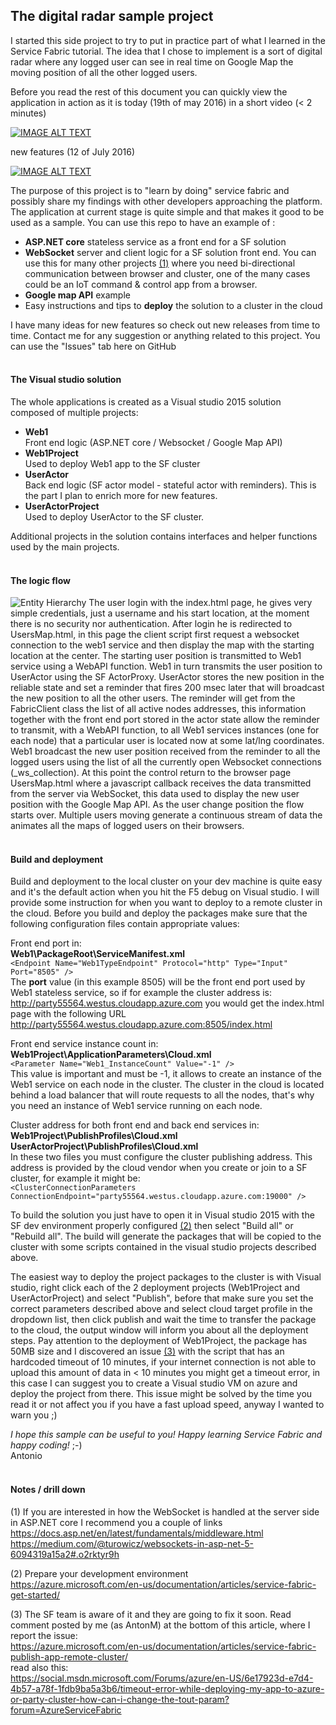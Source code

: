 The digital radar sample project
-------------

I started this side project to try to put in practice part of what I learned in the Service Fabric tutorial. The idea that I chose to implement is a sort of digital radar where any logged user can see in real time on Google Map the moving position of all the other logged users.  

Before you read the rest of this document you can quickly view the application in action as it is today (19th of may 2016) in a short video (< 2 minutes) 

[![IMAGE ALT TEXT](http://i.imgur.com/4geD2py.png?1)](https://player.vimeo.com/video/166978620?autoplay=1)

new features (12 of July 2016)

[![IMAGE ALT TEXT](http://i.imgur.com/NoObGC5.png?1)](https://player.vimeo.com/video/174421099?autoplay=1)


The purpose of this project is to "learn by doing" service fabric and possibly share my findings with other developers approaching the platform. The application at current stage is quite simple and that makes it good to be used as a sample. You can use this repo to have an example of : 

 - **ASP.NET core** stateless service as a front end for a SF solution
 - **WebSocket** server and client logic for a SF solution front end. You can use this for many other projects [(1)](#note1) where you need bi-directional communication between browser and cluster, one of the many  cases could be an IoT command & control app from a browser.  
 - **Google map API** example
 - Easy instructions and tips to **deploy** the solution to a cluster in the cloud

I have many ideas for new features so check out new releases from time to time. Contact me for any suggestion or anything related to this project. You can use the "Issues" tab here on GitHub
<BR/><BR/>

#### The Visual studio solution
The whole applications is created as a Visual studio 2015 solution composed of multiple projects:<BR/>
 - **Web1** <BR/>Front end logic (ASP.NET core / Websocket / Google Map API)
 - **Web1Project**<BR/>Used to deploy Web1 app to the SF cluster
 - **UserActor** <BR/>Back end logic (SF actor model - stateful actor with reminders). This is the part I plan to enrich more for new features.
 - **UserActorProject**<BR/>Used to deploy UserActor to the SF cluster.

Additional projects in the solution contains interfaces and helper functions used by the main projects.
<BR/><BR/>

#### The logic flow  
![Entity Hierarchy](http://i.imgur.com/IBKleRQ.png)
The user login with the index.html page, he gives very simple credentials, just a username and his start location, at the moment there is no security nor  authentication.
After login he is redirected to UsersMap.html, in this page the client script first request a websocket connection to the web1 service and then display the map with the starting location at the center.
The starting user position is transmitted to Web1 service using a WebAPI function. 
Web1 in turn transmits the user position to UserActor using the SF ActorProxy. 
UserActor stores the new position in the reliable state and set a reminder that fires 200 msec later that will broadcast the new position to all the other users. 
The reminder will get from the FabricClient class the list of all active nodes addresses, this information together with the front end port stored in the actor state allow the reminder to transmit, with a WebAPI function, to all Web1 services instances (one for each node) that a particular user is located now at some lat/lng coordinates. 
Web1 broadcast the new user position received from the reminder to all the logged users using the list of all the currently open Websocket connections (_ws_collection). At this point the control return to the browser page UsersMap.html where a javascript callback receives the data transmitted from the server via WebSocket, this data used to display the new user position with the Google Map API. 
As the user change position the flow starts over. Multiple users moving generate a continuous stream of data the animates all the maps of logged users on their browsers.  
<BR/>

#### Build and deployment
Build and deployment to the local cluster on your dev machine is quite easy and it's the default action when you hit the F5 debug on Visual studio. I will provide some instruction for when you want to deploy to a remote cluster in the cloud.
Before you build and deploy the packages  make sure that the following configuration files contain appropriate values:

Front end port in:<BR/>**Web1\PackageRoot\ServiceManifest.xml**<BR/>
```<Endpoint Name="Web1TypeEndpoint" Protocol="http" Type="Input" Port="8505" />```
<BR/>The **port** value (in this example 8505) will be the front end port used by Web1 stateless service, so if for example the cluster address is:
http://party55564.westus.cloudapp.azure.com
you would get the index.html page with the following URL
http://party55564.westus.cloudapp.azure.com:8505/index.html

Front end service instance count in:<BR/>**Web1Project\ApplicationParameters\Cloud.xml**
<BR/>```<Parameter Name="Web1_InstanceCount" Value="-1" />```
<BR/>This value is important and must be -1, it allows to create an instance of the Web1 service on each node in the cluster. The cluster in the cloud is located behind a load balancer that will route requests to all the nodes, that's why you need an instance of Web1 service running on each node.

Cluster address for both front end and back end services in:<BR/>**Web1Project\PublishProfiles\Cloud.xml**<BR/>**UserActorProject\PublishProfiles\Cloud.xml**
<BR/>In these two files you must configure the cluster publishing address. This address is provided by the cloud vendor when you create or join to a SF cluster, for example it might be:
<BR/>```<ClusterConnectionParameters ConnectionEndpoint="party55564.westus.cloudapp.azure.com:19000" />```

To build the solution you just have to open it in Visual studio 2015 with the SF dev environment properly configured [(2)](#note2) then select "Build all" or "Rebuild all". The build will generate the packages that will be copied to the cluster with some scripts contained in the visual studio projects described above.

The easiest way to deploy the project packages to the cluster is with Visual studio, right click each of the 2 deployment projects (Web1Project and UserActorProject) and select "Publish", before that make sure you set the correct parameters described above and select cloud target profile in the dropdown list, then click publish and wait the time to transfer the package to the cloud, the output window will inform you about all the deployment steps. 
Pay attention to the deployment of Web1Project, the package has 50MB size and I discovered an issue [(3)](#note3) with the script  that has an hardcoded timeout of 10 minutes, if your internet connection is not able to upload this amount of data in < 10 minutes you might get a timeout error, in this case I can suggest you to create a Visual studio VM on azure and deploy the project from there. This issue might be solved by the time you read it or not affect you if you have a fast upload speed, anyway I wanted to warn you ;)

*I hope this sample can be useful to you! Happy learning Service Fabric and happy coding!* ;-)  <BR/>
Antonio
<BR/><BR/>
#### Notes / drill down
<a name="note1"></a>
(1) If you are interested in how the WebSocket is handled at the server side in ASP.NET core I recommend you a couple of links<BR/>
https://docs.asp.net/en/latest/fundamentals/middleware.html<BR/>
https://medium.com/@turowicz/websockets-in-asp-net-5-6094319a15a2#.o2rktyr9h

<a name="note2"></a>
(2) Prepare your development environment<BR/>
https://azure.microsoft.com/en-us/documentation/articles/service-fabric-get-started/

<a name="note3"></a>
(3) The SF team is aware of it and they are going to fix it soon. Read comment posted by me (as AntonM) at the bottom of this article, where I report the issue:<BR/>
https://azure.microsoft.com/en-us/documentation/articles/service-fabric-publish-app-remote-cluster/<BR/>
read also this:<BR/>
https://social.msdn.microsoft.com/Forums/azure/en-US/6e17923d-e7d4-4b57-a78f-1fdb9ba5a3b6/timeout-error-while-deploying-my-app-to-azure-or-party-cluster-how-can-i-change-the-tout-param?forum=AzureServiceFabric


